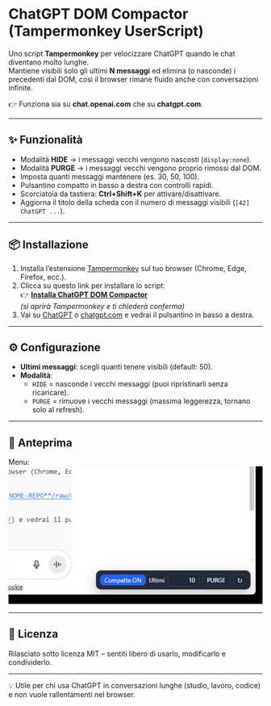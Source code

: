 # ChatGPT DOM Compactor (Tampermonkey UserScript)

Uno script **Tampermonkey** per velocizzare ChatGPT quando le chat diventano molto lunghe.  
Mantiene visibili solo gli ultimi **N messaggi** ed elimina (o nasconde) i precedenti dal DOM, così il browser rimane fluido anche con conversazioni infinite.  

👉 Funziona sia su **chat.openai.com** che su **chatgpt.com**.

---

## ✨ Funzionalità
- Modalità **HIDE** → i messaggi vecchi vengono nascosti (`display:none`).  
- Modalità **PURGE** → i messaggi vecchi vengono proprio rimossi dal DOM.  
- Imposta quanti messaggi mantenere (es. 30, 50, 100).  
- Pulsantino compatto in basso a destra con controlli rapidi.  
- Scorciatoia da tastiera: **Ctrl+Shift+K** per attivare/disattivare.  
- Aggiorna il titolo della scheda con il numero di messaggi visibili (`[42] ChatGPT ...`).  

---

## 📦 Installazione
1. Installa l’estensione [Tampermonkey](https://www.tampermonkey.net/) sul tuo browser (Chrome, Edge, Firefox, ecc.).  
2. Clicca su questo link per installare lo script:  
   👉 [**Installa ChatGPT DOM Compactor**](https://github.com/**TUO-USERNAME**/**NOME-REPO**/raw/main/chatgpt-dom-compactor.user.js)  
   *(si aprirà Tampermonkey e ti chiederà conferma)*  
3. Vai su [ChatGPT](https://chat.openai.com/) o [chatgpt.com](https://chatgpt.com/) e vedrai il pulsantino in basso a destra.  

---

## ⚙️ Configurazione
- **Ultimi messaggi**: scegli quanti tenere visibili (default: 50).  
- **Modalità**:  
  - `HIDE` = nasconde i vecchi messaggi (puoi ripristinarli senza ricaricare).  
  - `PURGE` = rimuove i vecchi messaggi (massima leggerezza, tornano solo al refresh).  

---

## 📸 Anteprima
Menu: ![menu](./screenshots/chatgpt-dom-compactor.jpg)

---

## 📜 Licenza
Rilasciato sotto licenza MIT – sentiti libero di usarlo, modificarlo e condividerlo.  

---

💡 Utile per chi usa ChatGPT in conversazioni lunghe (studio, lavoro, codice) e non vuole rallentamenti nel browser.
